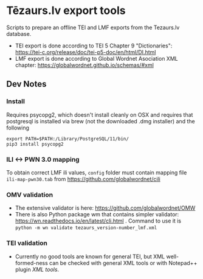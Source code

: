 # Tēzaurs.lv export tools

Scripts to prepare an offline TEI and LMF exports from the Tezaurs.lv database.
- TEI export is done according to TEI 5 Chapter 9 "Dictionaries": https://tei-c.org/release/doc/tei-p5-doc/en/html/DI.html
- LMF export is done according to Global Wordnet Asociation XML chapter: https://globalwordnet.github.io/schemas/#xml

## Dev Notes

### Install

Requires psycopg2, which doesn't install cleanly on OSX and requires that postgresql is installed via brew (not the downloaded .dmg installer) and the following

```
export PATH=$PATH:/Library/PostgreSQL/11/bin/
pip3 install psycopg2
```

### ILI <-> PWN 3.0 mapping

To obtain correct LMF ili values, `config` folder must contain mapping file `ili-map-pwn30.tab` from https://github.com/globalwordnet/cili

### OMV validation

- The extensive validator is here: https://github.com/globalwordnet/OMW
- There is also Python package wm that contains simpler validator: https://wn.readthedocs.io/en/latest/cli.html . Command to use it is `python -m wn validate tezaurs_version-number_lmf.xml`

### TEI validation

- Currently no good tools are known for general TEI, but XML well-formed-ness can be checked with general XML tools or with Notepad++ plugin _XML tools_.
